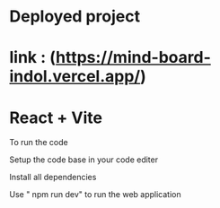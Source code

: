 # Deployed project 
# link : (https://mind-board-indol.vercel.app/)

# React + Vite

To run the code 

Setup the code base in your code editer

Install all dependencies

Use " npm run dev" to run the web application


